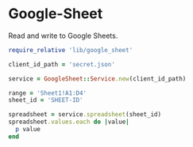 # Google-Sheet

Read and write to Google Sheets.

```ruby
require_relative 'lib/google_sheet'

client_id_path = 'secret.json'

service = GoogleSheet::Service.new(client_id_path)

range = 'Sheet1!A1:D4'
sheet_id = 'SHEET-ID'

spreadsheet = service.spreadsheet(sheet_id)
spreadsheet.values.each do |value|
  p value
end
```
